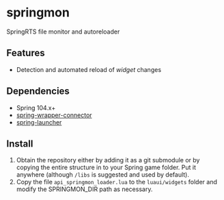 # springmon
SpringRTS file monitor and autoreloader

## Features
- Detection and automated reload of *widget* changes

## Dependencies
- Spring 104.x+
- [spring-wrapper-connector](https://github.com/gajop/spring-wrapper-connector)
- [spring-launcher](https://github.com/gajop/spring-launcher/)

## Install
1. Obtain the repository either by adding it as a git submodule or by copying the entire structure in to your Spring game folder. Put it anywhere (although `/libs` is suggested and used by default).
2. Copy the file `api_springmon_loader.lua` to the `luaui/widgets` folder and modify the SPRINGMON_DIR path as necessary.
